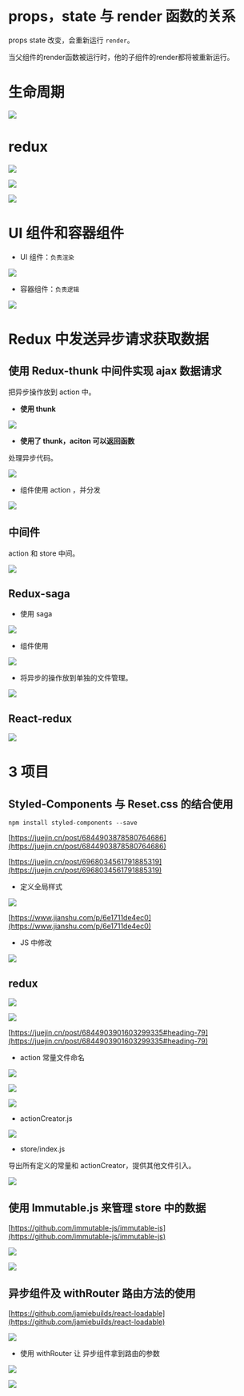 # props，state 与 render 函数的关系

props state 改变，会重新运行 `render`。

当父组件的render函数被运行时，他的子组件的render都将被重新运行。



# 生命周期

![](../.gitbook/assets/1659097645243-36c57a39-648e-4899-b3ac-0c2e752e9aed.png)

# redux

![](../.gitbook/assets/1659102141713-8673e4e7-33e0-4366-9ff0-42a67f0669ec.png)

![](../.gitbook/assets/1659102487479-0014c507-4b38-420b-b668-da2ca9ba1de6.png)

![](../.gitbook/assets/1659102779669-3529e4be-e2cc-477e-9fb3-bdbca1ac9804.png)



# UI 组件和容器组件

- UI 组件：`负责渲染`

![](../web-basic/.gitbook/assets/1659104361210-602a9cf7-4a03-4798-bae3-f9e11a9a9b7f.png)

- 容器组件：`负责逻辑`

![](../.gitbook/assets/1659104062174-c1b98969-57b3-4fbb-9366-4caaa9bd2438.png)



# Redux 中发送异步请求获取数据

## 使用 Redux-thunk 中间件实现 ajax 数据请求

把异步操作放到 action 中。

- **使用 thunk**

![](../.gitbook/assets/1659105102785-50c06fcc-5d08-4c98-97e7-2d5582421913.png)

- **使用了 thunk，aciton 可以返回函数**

处理异步代码。

![](../.gitbook/assets/1659105496825-f0154c26-6360-4395-9826-498c6557809f.png)

- 组件使用 action ，并分发

![](../.gitbook/assets/1659105283851-0ce03bfc-dcca-4f76-963f-46208007a7c1.png)

## 中间件

action 和 store 中间。

![](../.gitbook/assets/1659105704912-07e5972e-cd67-474c-ba46-a1e7325096e0.png)

## **Redux-saga**

- 使用 saga

![](../.gitbook/assets/1659106281319-6ed2dbc1-af26-43fa-a0a9-4c876e392747.png)

- 组件使用

![](../.gitbook/assets/1659106447594-bde32089-2594-41ae-805e-37c986d0480e.png)

- 将异步的操作放到单独的文件管理。

![](../.gitbook/assets/1659106812919-fc9dbfed-aea3-4e62-a5e3-2c12ccde8d22.png)

## **React-redux**

![](../.gitbook/assets/1659107180271-e2b07143-43f6-4f1a-ba4c-63b2c6ead97c.png)

# 3 项目

## Styled-Components 与 Reset.css 的结合使用

    npm install styled-components --save

[https://juejin.cn/post/6844903878580764686](https://juejin.cn/post/6844903878580764686)

[https://juejin.cn/post/6968034561791885319](https://juejin.cn/post/6968034561791885319)

- 定义全局样式

![](../.gitbook/assets/1659145687521-aceaa2af-62b1-48bb-933d-05c1d66b1e83.png)

[https://www.jianshu.com/p/6e1711de4ec0](https://www.jianshu.com/p/6e1711de4ec0)

- JS 中修改

![](../.gitbook/assets/1659163787083-82d40fa9-f501-4d06-81d4-70d8562f163d.png)

## redux

![](../.gitbook/assets/1659150284455-71916fb7-5ff0-4473-aa2a-ff6196487975.png)

![](../.gitbook/assets/1659150770976-65d60b35-13cb-4841-9acb-c6e26e957731.png)

[https://juejin.cn/post/6844903901603299335#heading-79](https://juejin.cn/post/6844903901603299335#heading-79)

- action 常量文件命名

![](../.gitbook/assets/1659151471339-6281b474-7155-43ba-a181-e07232719b1c.png)

![](../.gitbook/assets/1659151486888-7139636d-f4fe-44e3-b448-deaafaccc91f.png)

![](../.gitbook/assets/1659151527763-380e5dc3-2192-48ce-979d-2338c703257f.png)

- actionCreator.js

![](../.gitbook/assets/1659151575458-5ebc6a00-73f0-4e28-a771-d1cc6354798f.png)

- store/index.js

导出所有定义的常量和 actionCreator，提供其他文件引入。

![](../.gitbook/assets/1659151689030-bb8c46dc-f6b8-4935-86b4-c632d5befad2.png)

## **使用 Immutable.js 来管理 store 中的数据**

[https://github.com/immutable-js/immutable-js](https://github.com/immutable-js/immutable-js)

![](../.gitbook/assets/1659153209913-1cb512fb-a217-47df-8e78-0907ef6f5d29.png)

![](../.gitbook/assets/1659164439368-238afc28-f2dc-43f3-a5ba-8311e1ccf6a0.png)

## **异步组件及 withRouter 路由方法的使用**

[https://github.com/jamiebuilds/react-loadable](https://github.com/jamiebuilds/react-loadable)

![](../.gitbook/assets/1659165910613-025a4aca-1784-40d2-b501-7083cfe5d499.png)

- 使用 withRouter 让 异步组件拿到路由的参数

![](../.gitbook/assets/1659166030249-3ea1d4a1-4730-4afc-a9aa-9a45c99b391b.png)

![](../.gitbook/assets/1659166081998-bd6968a9-1fb0-4206-80a7-af6c5b769175.png)
